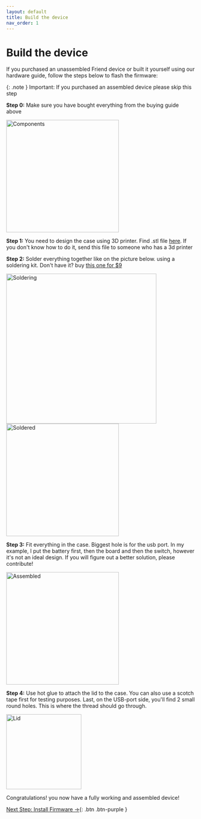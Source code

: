 ```yaml
---
layout: default
title: Build the device
nav_order: 1
---
```


# Build the device

If you purchased an unassembled Friend device or built it yourself using our hardware guide, follow the steps below to flash the firmware:

{: .note }
Important: If you purchased an assembled device please skip this step


**Step 0:** Make sure you have bought everything from the buying guide above

<img src="https://basedhardware.github.io/Friend/images/build_device_snapshot_1.jpeg" alt="Components" width="300">

**Step 1:** You need to design the case using 3D printer. Find .stl file [here](https://github.com/BasedHardware/Friend/blob/main/3d-printing%20designs/Cover%20%2B%20Case.stl). If you don't know how to do it, send this file to someone who has a 3d printer

**Step 2:**
Solder everything together like on the picture below. using a soldering kit. Don't have it? buy [this one for $9](https://a.co/d/0XdthUV)

<img src="https://basedhardware.github.io/Friend/images/build_device_snapshot_2.png" alt="Soldering" width="400">

<img src="https://basedhardware.github.io/Friend/images/build_device_snapshot_3.jpeg" alt="Soldered" width="300">

**Step 3:**
Fit everything in the case. Biggest hole is for the usb port. In my example, I put the battery first, then the board and then the switch, however it's not an ideal design. If you will figure out a better solution, please contribute!

<img src="https://basedhardware.github.io/Friend/images/build_device_snapshot_4.jpeg" alt="Assembled" width="300">

**Step 4:** Use hot glue to attach the lid to the case. You can also use a scotch tape first for testing purposes. Last, on the USB-port side, you'll find 2 small round holes. This is where the thread should go through.

<img src="https://basedhardware.github.io/Friend/images/build_device_snapshot_5.jpeg" alt="Lid" width="200">

Congratulations! you now have a fully working and assembled device!


[Next Step: Install Firmware →](https://basedhardware.github.io/Friend/assembly/Install_firmware/){: .btn .btn-purple }